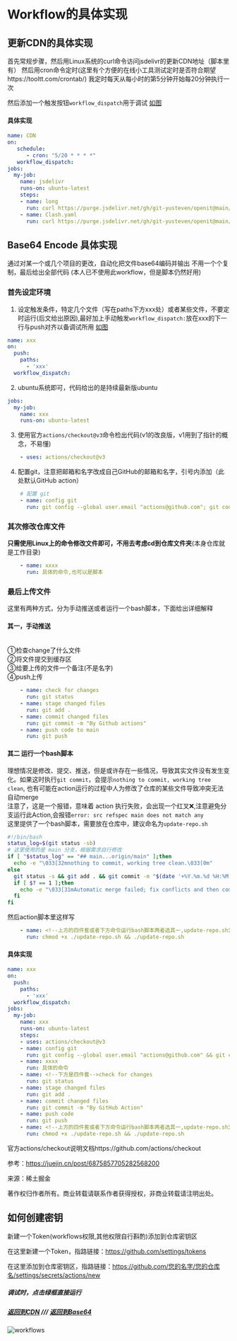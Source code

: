 # Workflow的具体实现

## 更新CDN的具体实现
首先常规步骤，然后用Linux系统的curl命令访问jsdelivr的更新CDN地址（脚本里有）
然后用cron命令定时(这里有个方便的在线小工具测试定时是否符合期望https://tooltt.com/crontab/) 我定时每天从每小时的第5分钟开始每20分钟执行一次

然后添加一个触发按钮`workflow_dispatch`用于调试  [如图](#调试时点击绿框直接运行)
#### 具体实现

```yaml
name: CDN
on: 
   schedule:
      - cron: "5/20 * * * *"
   workflow_dispatch:
jobs:
  my-job:
    name: jsdelivr
    runs-on: ubuntu-latest
    steps:
    - name: long
      run: curl https://purge.jsdelivr.net/gh/git-yusteven/openit@main/long
    - name: Clash.yaml
      run: curl https://purge.jsdelivr.net/gh/git-yusteven/openit@main/Clash.yaml
```

## Base64 Encode 具体实现
通过对某一个或几个项目的更改，自动化把文件base64编码并输出
不用一个个复制，最后给出全部代码 (本人已不使用此workflow，但是脚本仍然好用)
### 首先设定环境
1. 设定触发条件，特定几个文件（写在paths下方xxx处）或者某些文件，不要定时运行(后文给出原因),最好加上手动触发`workflow_dispatch:`放在xxx的下一行与push对齐以备调试所用
[如图](#调试时点击绿框直接运行)
```yaml
name: xxx
on: 
  push:
    paths:
      - 'xxx'
  workflow_dispatch:
```
2. ubuntu系统即可，代码给出的是持续最新版ubuntu
```yaml
jobs:
  my-job:
    name: xxx
    runs-on: ubuntu-latest
```
3. 使用官方`actions/checkout@v3`命令检出代码(v1的改良版，v1用到了指针的概念，不易懂)
```yaml
    - uses: actions/checkout@v3
```
4. 配置git，注意把邮箱和名字改成自己GitHub的邮箱和名字，引号内添加（此处默认GitHub action）
```yaml
    # 配置 git
    - name: config git
      run: git config --global user.email "actions@github.com"; git config --global user.name "GitHub Action"
```
### 其次修改仓库文件
**只需使用Linux上的命令修改文件即可，不用去考虑cd到仓库文件夹**(本身仓库就是工作目录)

```yaml
    - name: xxxx
      run: 具体的命令,也可以是脚本
```
### 最后上传文件
这里有两种方式，分为手动推送或者运行一个bash脚本，下面给出详细解释

#### 其一，手动推送
<br>①检查change了什么文件
<br>②将文件提交到缓存区
<br>③给要上传的文件一个备注(不是名字)
<br>④push上传

```yaml
    - name: check for changes
      run: git status
    - name: stage changed files
      run: git add .
    - name: commit changed files
      run: git commit -m "By Github actions"
    - name: push code to main
      run: git push
````
#### 其二 运行一个bash脚本
理想情况是修改、提交、推送，但是或许存在一些情况，导致其实文件没有发生变化。如果这时执行`git commit`，会提示`nothing to commit, working tree clean`, 也有可能在action运行的过程中人为修改了仓库的某些文件导致冲突无法自动merge
<br>注意了，这是一个报错，意味着 action 执行失败，会出现一个红叉❌,注意避免分支运行此Action,会报错`error: src refspec main does not match any`
<br>这里提供了一个bash脚本，需要放在仓库中，建议命名为`update-repo.sh`

```bash
#!/bin/bash
status_log=$(git status -sb)
# 这里使用的是 main 分支，根据需求自行修改
if [ "$status_log" == "## main...origin/main" ];then
  echo -e "\033[32mnothing to commit, working tree clean.\033[0m"
else
  git status -s && git add . && git commit -m "$(date '+%Y.%m.%d %H:%M:%S') 订阅更新" && git pull origin main && git push origin main
  if [ $? == 1 ];then
    echo -e "\033[31mAutomatic merge failed; fix conflicts and then commit the result.\033[0m"
  fi
fi
```
然后action脚本里这样写
```yaml
    - name: <!--上方的四件套或者下方命令运行bash脚本两者选其一,update-repo.sh为上述bash文件名，放置在根目录，用chmod给了0755执行权限-->run script
      run: chmod +x ./update-repo.sh && ./update-repo.sh
```
#### 具体实现

```yaml
name: xxx
on: 
  push:
    paths:
      - 'xxx'
  workflow_dispatch:
jobs:
  my-job:
    name: xxx
    runs-on: ubuntu-latest
    steps:
    - uses: actions/checkout@v3
    - name: config git
      run: git config --global user.email "actions@github.com" && git config --global user.name "GitHub Action"
    - name: xxxx
      run: 具体的命令
    - name: <!--下方是四件套-->check for changes
      run: git status
    - name: stage changed files
      run: git add .
    - name: commit changed files
      run: git commit -m "By GitHub Action"
    - name: push code
      run: git push
    - name: <!--上方的四件套或者下方命令运行bash脚本两者选其一,update-repo.sh为上述bash文件名，放置在根目录，用chmod给了0755执行权限-->run script
      run: chmod +x ./update-repo.sh && ./update-repo.sh
```
官方actions/checkout说明文档https://github.com/actions/checkout

参考：https://juejin.cn/post/6875857705282568200

来源：稀土掘金

著作权归作者所有。商业转载请联系作者获得授权，非商业转载请注明出处。
## 如何创建密钥
新建一个Token(workflows权限,其他权限自行斟酌)添加到仓库密钥区

在这里新建一个Token，指路链接：https://github.com/settings/tokens

在这里添加到仓库密钥区，指路链接：https://github.com/您的名字/您的仓库名/settings/secrets/actions/new


##### 调试时，点击绿框直接运行
##### [返回到CDN](#更新cdn的具体实现) /// [返回到Base64](#base64-encode-具体实现)

![workflows](https://github.com/git-yusteven/openit/raw/main/images/workflows.jpg)
